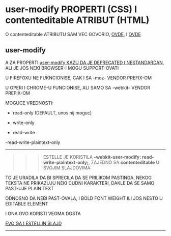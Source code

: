 # user-modify PROPERTI (CSS) I contenteditable ATRIBUT (HTML)

O contenteditable ATRIBUTU SAM VEC GOVORIO, [OVDE](../2.1%20%28contenteditable%29ATRIBUT%28KAKO%20UCINITI%20style%28ELEMENT%29%20EDITABLEIM%29%28KAKO%20UCINITI%20head%20VIDLJIVIM%29.md), I [OVDE](../contenteditable/cedit.html)

## user-modify

A ZA PROPERTI [user-modify KAZU DA JE DEPRECATED I NESTANDARDAN](https://developer.mozilla.org/en-US/docs/Web/CSS/user-modify), ALI JE JOS NEKI BROWSER-I MOGU SUPPORT-OVATI

U FIREFOXU NE FUKNCIONISE, CAK I SA -moz- VENDOR PREFIX-OM

U OPERI I CHROME-U FUNCIONISE, ALI SAMO SA -webkit- VENDOR PREFIX-OM

MOGUCE VREDNOSTI:

- read-only (DEFAULT, unos nij moguc)

- write-only

- read-write

-read-write-plaintext-only

****

>>> ESTELLE JE KORISTILA **-webkit-user-modify: read-write-plaintext-only;**, ZAJEDNO SA **contenteditable** U SVOJIM SLAJDOVIMA

TO JE URADILA DA BI SPRECILA DA SE PRILIKOM PASTINGA, NEKOG TEKSTA NE PRIKAZUJU NEKI CUDNI KARAKTERI, DAKLE DA SE SAMO PAST-UJE PLAIN TEXT

ODNOSNO DA NEBI PAST-OVALA, I BOLD FONT WEIGHT ILI JOS NESTO U EDITABLE ELEMENT

I ONA OVO KORISTI VEOMA DOSTA

[EVO GA I ESTELLIN SLAJD](https://estelle.github.io/cssmastery/other/#slide33)

****